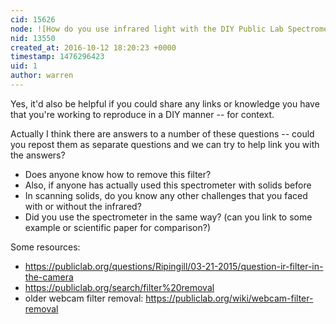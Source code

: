 ```yaml
---
cid: 15626
node: ![How do you use infrared light with the DIY Public Lab Spectrometer 3.0?](../notes/haribhimaraju/10-11-2016/how-do-you-use-infrared-light-with-the-diy-public-lab-spectrometer-3-0)
nid: 13550
created_at: 2016-10-12 18:20:23 +0000
timestamp: 1476296423
uid: 1
author: warren
---
```


Yes, it'd also be helpful if you could share any links or knowledge you have that you're working to reproduce in a DIY manner -- for context. 

Actually I think there are answers to a number of these questions -- could you repost them as separate questions and we can try to help link you with the answers?

* Does anyone know how to remove this filter?
* Also, if anyone has actually used this spectrometer with solids before
* In scanning solids, do you know any other challenges that you faced with or without the infrared? 
* Did you use the spectrometer in the same way? (can you link to some example or scientific paper for comparison?)

Some resources: 

* https://publiclab.org/questions/Ripingill/03-21-2015/question-ir-filter-in-the-camera
* https://publiclab.org/search/filter%20removal
* older webcam filter removal: https://publiclab.org/wiki/webcam-filter-removal